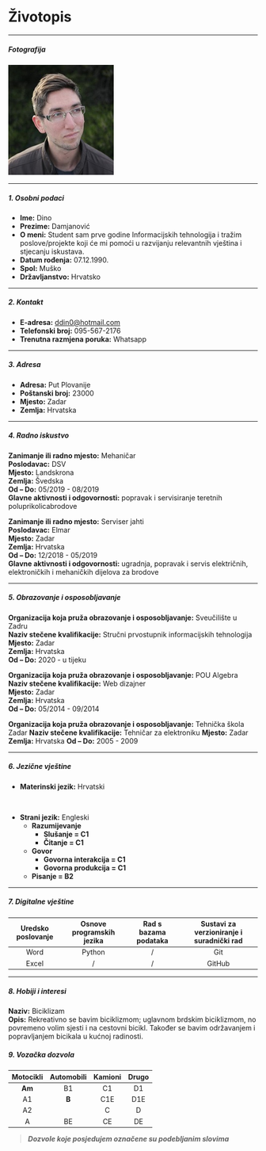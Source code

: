 # Životopis
---
##### Fotografija
![Profilna fotografija](img/profile.jpg)

---
##### 1. Osobni podaci

* **Ime:** Dino
* **Prezime:** Damjanović
* **O meni:** Student sam prve godine Informacijskih tehnologija i tražim poslove/projekte koji će mi pomoći u razvijanju relevantnih vještina i stjecanju iskustava.
* **Datum rođenja:** 07.12.1990.
* **Spol:** Muško
* **Državljanstvo:** Hrvatsko
---
##### 2. Kontakt

* **E-adresa:** ddin0@hotmail.com
* **Telefonski broj:** 095-567-2176
* **Trenutna razmjena poruka:** Whatsapp
---
##### 3. Adresa

* **Adresa:** Put Plovanije
* **Poštanski broj:** 23000
* **Mjesto:** Zadar
* **Zemlja:** Hrvatska
---
##### 4. Radno iskustvo

**Zanimanje ili radno mjesto:** Mehaničar\
**Poslodavac:** DSV\
**Mjesto:** Landskrona\
**Zemlja:** Švedska\
**Od – Do:** 05/2019 - 08/2019\
**Glavne aktivnosti i odgovornosti:** popravak i servisiranje teretnih poluprikolicabrodove
<br/>

**Zanimanje ili radno mjesto:** Serviser jahti\
**Poslodavac:** Elmar\
**Mjesto:** Zadar\
**Zemlja:** Hrvatska\
**Od – Do:** 12/2018 - 05/2019  \
**Glavne aktivnosti i odgovornosti:** ugradnja, popravak i servis električnih, elektroničkih i mehaničkih dijelova za brodove

---
##### 5. Obrazovanje i osposobljavanje

**Organizacija koja pruža obrazovanje i osposobljavanje:** Sveučilište u Zadru\
**Naziv stečene kvalifikacije:** Stručni prvostupnik informacijskih tehnologija\
**Mjesto:** Zadar\
**Zemlja:** Hrvatska\
**Od – Do:** 2020 - u tijeku
<br/>

**Organizacija koja pruža obrazovanje i osposobljavanje:** POU Algebra\
**Naziv stečene kvalifikacije:** Web dizajner\
**Mjesto:** Zadar\
**Zemlja:** Hrvatska\
**Od – Do:** 05/2014 - 09/2014

**Organizacija koja pruža obrazovanje i osposobljavanje:** Tehnička škola Zadar
**Naziv stečene kvalifikacije:** Tehničar za elektroniku
**Mjesto:** Zadar
**Zemlja:** Hrvatska
**Od – Do:** 2005 - 2009

---
##### 6. Jezične vještine

* **Materinski jezik:** Hrvatski
<br/>

* **Strani jezik:** Engleski
    * **Razumijevanje**
        * **Slušanje = C1**
        * **Čitanje = C1**
    * **Govor**
        * **Govorna interakcija = C1**
        * **Govorna produkcija = C1**
    * **Pisanje = B2**
---
##### 7. Digitalne vještine

Uredsko poslovanje | Osnove programskih jezika | Rad s bazama podataka | Sustavi za verzioniranje i suradnički rad
:----------------: | :-----------------------: | :-------------------: | :---------------------------------------:
Word               |         Python            |           /           | Git
Excel              |            /              |           /           | GitHub
---
##### 8. Hobiji i interesi

**Naziv:** Biciklizam\
**Opis:** Rekreativno se bavim biciklizmom; uglavnom brdskim biciklizmom, no povremeno volim sjesti i na cestovni bicikl. Također se bavim održavanjem i popravljanjem bicikala u kućnoj radinosti.

##### 9. Vozačka dozvola

Motocikli |	Automobili |	Kamioni |	Drugo
:--------:|:----------:|:----------:|:-------:
**Am**    |     B1     |	C1      |	D1
A1        |	    **B**  |	C1E     | 	D1E
A2        |		       |    C       |	D
A         |	    BE     |	CE      |	DE
>***Dozvole koje posjedujem označene su podebljanim slovima***